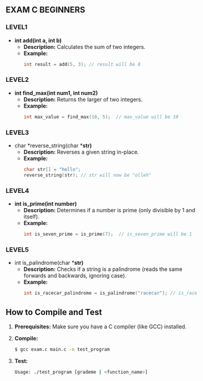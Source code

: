 ## EXAM C BEGINNERS
### LEVEL1
* **int add(int a, int b)**
    - **Description:**  Calculates the sum of two integers.
    - **Example:**
        ```c
        int result = add(5, 3); // result will be 8
        ```
### LEVEL2
* **int find_max(int num1, int num2)**
    - **Description:** Returns the larger of two integers.
    - **Example:**
        ```c
        int max_value = find_max(10, 5);  // max_value will be 10 
        ```
### LEVEL3
* char *reverse_string(char ***str)**
    - **Description:** Reverses a given string in-place.
    - **Example:**
        ```c
        char str[] = "hello"; 
        reverse_string(str); // str will now be "olleh"
        ```
### LEVEL4
* **int is_prime(int number)**
    - **Description:**  Determines if a number is prime (only divisible by 1 and itself).
    - **Example:**
        ```c
        int is_seven_prime = is_prime(7);  // is_seven_prime will be 1
        ```
### LEVEL5
* int is_palindrome(char ***str)**
    - **Description:** Checks if a string is a palindrome (reads the same forwards and backwards, ignoring case).
    - **Example:**
        ```c
        int is_racecar_palindrome = is_palindrome("racecar"); // is_racecar_palindrome will be 1
        ```

## How to Compile and Test

1. **Prerequisites:** Make sure you have a C compiler (like GCC) installed.

2. **Compile:**
   ```bash
   $ gcc exam.c main.c -o test_program
   ```
2. **Test:**
   ```bash
   Usage: ./test_program [grademe | <function_name>]
   ```